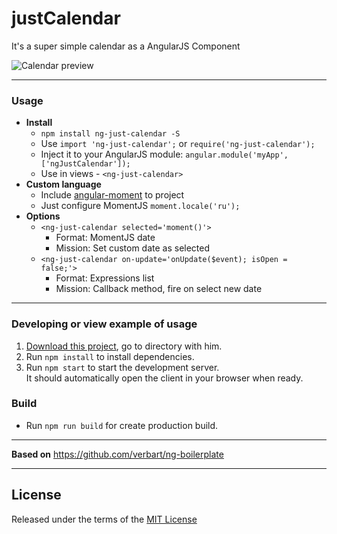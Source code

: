 # justCalendar

It's a super simple calendar as a AngularJS Component

![Calendar preview](http://i.imgur.com/tVizf0o.png)

---

### Usage
- **Install**
  - `npm install ng-just-calendar -S`
  - Use `import 'ng-just-calendar';` or `require('ng-just-calendar');`
  - Inject it to your AngularJS module:
    `angular.module('myApp', ['ngJustCalendar']);`
  - Use in views - `<ng-just-calendar>`
- **Custom language**
  - Include [angular-moment](https://github.com/urish/angular-moment) to project
  - Just configure MomentJS `moment.locale('ru');`
- **Options**
  - `<ng-just-calendar selected='moment()'>`
    - Format: MomentJS date
    - Mission: Set custom date as selected
  - `<ng-just-calendar on-update='onUpdate($event); isOpen = false;'>`
    - Format: Expressions list
    - Mission: Callback method, fire on select new date

---

### Developing or view example of usage

1. [Download this project](https://github.com/verbart/just-calendar/archive/master.zip), go to directory with him.
2. Run `npm install` to install dependencies.
3. Run `npm start` to start the development server.  
   It should automatically open the client in your browser when ready.

### Build

- Run `npm run build` for create production build.

---

**Based on** https://github.com/verbart/ng-boilerplate

---

## License 
Released under the terms of the [MIT License](LICENSE)
